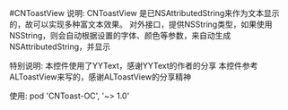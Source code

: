 #CNToastView
说明:
CNToastView 是已NSAttributedString来作为文本显示的，故可以实现多种富文本效果。
对外接口，提供NSString类型，如果使用NSString，则会自动根据设置的字体、颜色等参数，来自动生成NSAttributedString，并显示

特别说明:
本控件使用了YYText，感谢YYText的作者的分享
本控件参考ALToastView来写的，感谢ALToastView的分享精神

使用:
pod 'CNToast-OC', '~> 1.0'